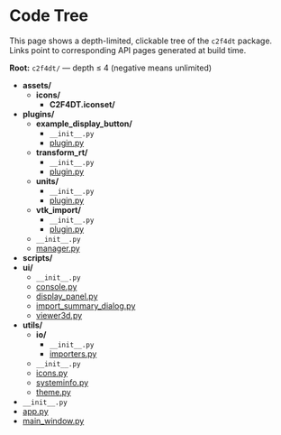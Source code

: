 # Code Tree

This page shows a depth-limited, clickable tree of the `c2f4dt` package.
Links point to corresponding API pages generated at build time.

**Root:** `c2f4dt/` — depth ≤ 4 (negative means unlimited)

- **assets/**
    - **icons/**
        - **C2F4DT.iconset/**
- **plugins/**
    - **example_display_button/**
        - `__init__.py`
        - [plugin.py](../api/c2f4dt/plugins/example_display_button/plugin.md)
    - **transform_rt/**
        - `__init__.py`
        - [plugin.py](../api/c2f4dt/plugins/transform_rt/plugin.md)
    - **units/**
        - `__init__.py`
        - [plugin.py](../api/c2f4dt/plugins/units/plugin.md)
    - **vtk_import/**
        - `__init__.py`
        - [plugin.py](../api/c2f4dt/plugins/vtk_import/plugin.md)
    - `__init__.py`
    - [manager.py](../api/c2f4dt/plugins/manager.md)
- **scripts/**
- **ui/**
    - `__init__.py`
    - [console.py](../api/c2f4dt/ui/console.md)
    - [display_panel.py](../api/c2f4dt/ui/display_panel.md)
    - [import_summary_dialog.py](../api/c2f4dt/ui/import_summary_dialog.md)
    - [viewer3d.py](../api/c2f4dt/ui/viewer3d.md)
- **utils/**
    - **io/**
        - `__init__.py`
        - [importers.py](../api/c2f4dt/utils/io/importers.md)
    - `__init__.py`
    - [icons.py](../api/c2f4dt/utils/icons.md)
    - [systeminfo.py](../api/c2f4dt/utils/systeminfo.md)
    - [theme.py](../api/c2f4dt/utils/theme.md)
- `__init__.py`
- [app.py](../api/c2f4dt/app.md)
- [main_window.py](../api/c2f4dt/main_window.md)
